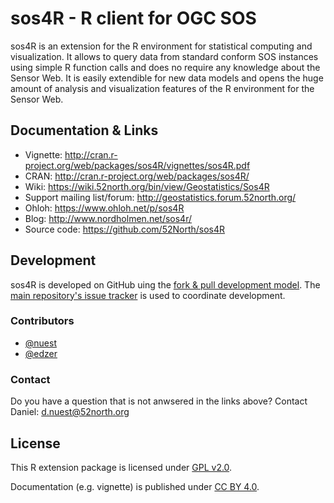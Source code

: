 # sos4R - R client for OGC SOS

sos4R is an extension for the R environment for statistical computing and visualization. It allows to query data from standard conform SOS instances using simple R function calls and does no require any knowledge about the Sensor Web. It is easily extendible for new data models and opens the huge amount of analysis and visualization features of the R environment for the Sensor Web.


## Documentation & Links

* Vignette: http://cran.r-project.org/web/packages/sos4R/vignettes/sos4R.pdf
* CRAN: http://cran.r-project.org/web/packages/sos4R/
* Wiki: https://wiki.52north.org/bin/view/Geostatistics/Sos4R
* Support mailing list/forum: http://geostatistics.forum.52north.org/
* Ohloh: https://www.ohloh.net/p/sos4R
* Blog: http://www.nordholmen.net/sos4r/
* Source code: https://github.com/52North/sos4R

## Development

sos4R is developed on GitHub uing the [fork & pull development model](https://help.github.com/articles/using-pull-requests/#fork--pull). The [main repository's issue tracker](https://github.com/52North/sos4R/issues) is used to coordinate development.

### Contributors

* [\@nuest](https://github.com/nuest)
* [\@edzer](https://github.com/edzer)

### Contact

Do you have a question that is not anwsered in the links above? Contact Daniel: d.nuest@52north.org

## License

This R extension package is licensed under [GPL v2.0](https://tldrlegal.com/license/gnu-general-public-license-v2).

Documentation (e.g. vignette) is published under [CC BY 4.0](http://creativecommons.org/licenses/by/4.0/).
